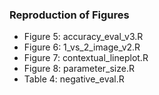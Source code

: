 ### Reproduction of Figures
* Figure 5: accuracy_eval_v3.R
* Figure 6: 1_vs_2_image_v2.R
* Figure 7: contextual_lineplot.R
* Figure 8: parameter_size.R
* Table 4: negative_eval.R
